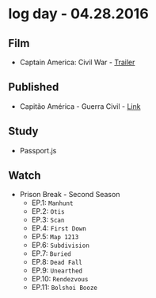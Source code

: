 # log day - 04.28.2016

## Film

- Captain America: Civil War - [Trailer](https://youtu.be/2chrq5Cp1ow)


## Published 

- Capitão América - Guerra Civil - [Link](http://imhomovies.com.br/opinions/em-cartaz/captain-america-civil-war/)


## Study 

- Passport.js


## Watch

- Prison Break - Second Season
  - EP.1: `Manhunt`
  - EP.2: `Otis`
  - EP.3: `Scan`
  - EP.4: `First Down`
  - EP.5: `Map 1213`
  - EP.6: `Subdivision`
  - EP.7: `Buried`
  - EP.8: `Dead Fall`
  - EP.9: `Unearthed`
  - EP.10: `Rendezvous`
  - EP.11: `Bolshoi Booze`
